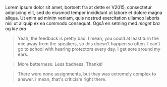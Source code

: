 Lorem ipsum dolor sit amet, bortsett fra at dette er V2015, consectetur adipiscing elit, sed do eiusmod tempor incididunt ut labore et dolore magna aliqua. Ut enim ad minim veniam, quis nostrud exercitation ullamco laboris nisi ut aliquip ex ea commodo consequat. Også en setning med *meget bra* og *lite bra*.

> Yeah, the feedback is pretty bad. I mean, you could at least turn the mic away from the speakers, so this doesn't happen so often. I can't go to school with hearing protectors every day. I get sore around my ears.

> More betterness. Less badness. Thanks!

> There were none assignments, but they was extremely complex to answer. I mean, that's criticism right there.
